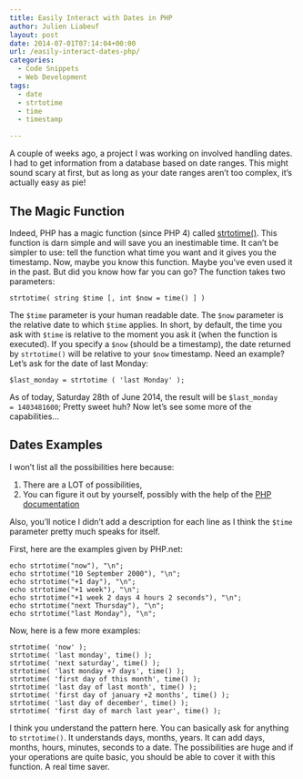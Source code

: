 ```yaml
---
title: Easily Interact with Dates in PHP
author: Julien Liabeuf
layout: post
date: 2014-07-01T07:14:04+00:00
url: /easily-interact-dates-php/
categories:
  - Code Snippets
  - Web Development
tags:
  - date
  - strtotime
  - time
  - timestamp

---
```

A couple of weeks ago, a project I was working on involved handling dates. I had to get information from a database based on date ranges. This might sound scary at first, but as long as your date ranges aren&#8217;t too complex, it&#8217;s actually easy as pie!

## The Magic Function

Indeed, PHP has a magic function (since PHP 4) called <a href="http://www.php.net/manual/en/function.strtotime.php" target="_blank">strtotime()</a>. This function is darn simple and will save you an inestimable time. It can&#8217;t be simpler to use: tell the function what time you want and it gives you the timestamp. Now, maybe you know this function. Maybe you&#8217;ve even used it in the past. But did you know how far you can go? The function takes two parameters:

<pre><code class="lang-php">strtotime( string $time [, int $now = time() ] )</code></pre>

The `$time` parameter is your human readable date. The `$now` parameter is the relative date to which `$time` applies. In short, by default, the time you ask with `$time` is relative to the moment you ask it (when the function is executed). If you specify a `$now` (should be a timestamp), the date returned by `strtotime()` will be relative to your `$now` timestamp. Need an example? Let&#8217;s ask for the date of last Monday:

<pre><code class="lang-php">$last_monday = strtotime ( 'last Monday' );</code></pre>

As of today, Saturday 28th of June 2014, the result will be `$last_monday = 1403481600`; Pretty sweet huh? Now let&#8217;s see some more of the capabilities&#8230;

## Dates Examples

I won&#8217;t list all the possibilities here because:

  1. There are a LOT of possibilities,
  2. You can figure it out by yourself, possibly with the help of the <a href="http://www.php.net/manual/en/datetime.formats.relative.php" target="_blank">PHP documentation</a>

Also, you&#8217;ll notice I didn&#8217;t add a description for each line as I think the `$time` parameter pretty much speaks for itself.

First, here are the examples given by PHP.net:

<pre><code class="lang-php">echo strtotime("now"), "\n";
echo strtotime("10 September 2000"), "\n";
echo strtotime("+1 day"), "\n";
echo strtotime("+1 week"), "\n";
echo strtotime("+1 week 2 days 4 hours 2 seconds"), "\n";
echo strtotime("next Thursday"), "\n";
echo strtotime("last Monday"), "\n";</code></pre>

Now, here is a few more examples:

<pre><code class="lang-php">strtotime( 'now' );
strtotime( 'last monday', time() );
strtotime( 'next saturday', time() );
strtotime( 'last monday +7 days', time() );
strtotime( 'first day of this month', time() );
strtotime( 'last day of last month', time() );
strtotime( 'first day of january +2 months', time() );
strtotime( 'last day of december', time() );
strtotime( 'first day of march last year', time() );</code></pre>

I think you understand the pattern here. You can basically ask for anything to `strtotime()`. It understands days, months, years. It can add days, months, hours, minutes, seconds to a date. The possibilities are huge and if your operations are quite basic, you should be able to cover it with this function. A real time saver.